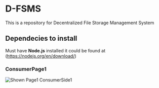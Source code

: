 # D-FSMS
This is a repository for Decentralized File Storage Management System 
## Dependecies to install
Must have **Node.js** installed it could be found at (https://nodejs.org/en/download/)

### ConsumerPage1 
![Shown Page1 ConsumerSide1](/Assets/consumerpage1.png")


